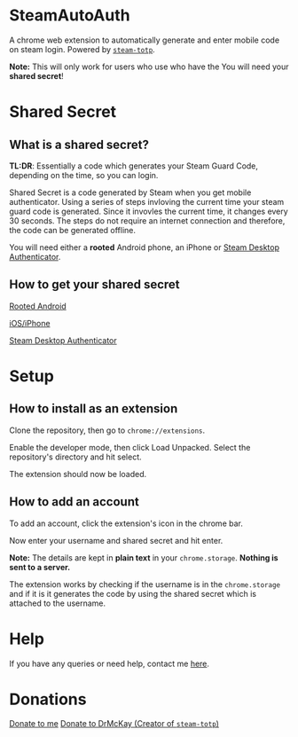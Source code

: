 # SteamAutoAuth
A chrome web extension to automatically generate and enter mobile code on steam login. 
Powered by [`steam-totp`](https://github.com/DoctorMcKay/node-steam-totp/).

**Note:** This will only work for users who use who have the You will need your **shared secret**!

# Shared Secret

## What is a shared secret?
**TL:DR**: Essentially a code which generates your Steam Guard Code, depending on the time, so you can login. 

Shared Secret is a code generated by Steam when you get mobile authenticator. 
Using a series of steps invloving the current time your steam guard code is generated.
Since it invovles the current time, it changes every 30 seconds.
The steps do not require an internet connection and therefore, the code can be generated offline. 

You will need either a **rooted** Android phone, an iPhone or [Steam Desktop Authenticator](https://github.com/Jessecar96/SteamDesktopAuthenticator).

## How to get your shared secret

[Rooted Android](https://github.com/SteamTimeIdler/stidler/wiki/Getting-your-'shared_secret'-code-for-use-with-Auto-Restarter-on-Mobile-Authentication#getting-shared-secret-from-android-windows)

[iOS/iPhone](https://www.youtube.com/watch?v=23MTKlSPi7Y)

[Steam Desktop Authenticator](https://www.youtube.com/watch?v=JjdOJVSZ9Mo)

# Setup

## How to install as an extension
Clone the repository, then go to `chrome://extensions`.

Enable the developer mode, then click Load Unpacked. Select the repository's directory and hit select.

The extension should now be loaded. 

## How to add an account
To add an account, click the extension's icon in the chrome bar.

Now enter your username and shared secret and hit enter.

**Note:** The details are kept in **plain text** in your `chrome.storage`. **Nothing is sent to a server.**

The extension works by checking if the username is in the `chrome.storage` and if it is it generates the code by using the shared secret which is attached to the username. 

# Help 

If you have any queries or need help, contact me [here](https://steamcommunity.com/id/vrtgn). 

# Donations

[Donate to me](https://steamcommunity.com/tradeoffer/new/?partner=306348802&token=fkRNEvP-)
[Donate to DrMcKay (Creator of `steam-totp`)](https://www.paypal.com/signin?forceLogin=false&returnUri=https%3A%2F%2Fwww.paypal.com%2Fdonate&state=%252F%253Ftoken%253DRphc0uE-ilTnGq4CWwFMFWj0eFvQPGGWv0XF6iu96h_z13NWWh4spZ7Rl_KAtpHuv0dK2G%2526fromUL%253Dtrue&intent=donate&ctxId=b997d1de82a642fd9a7f33a750dfac0a)



